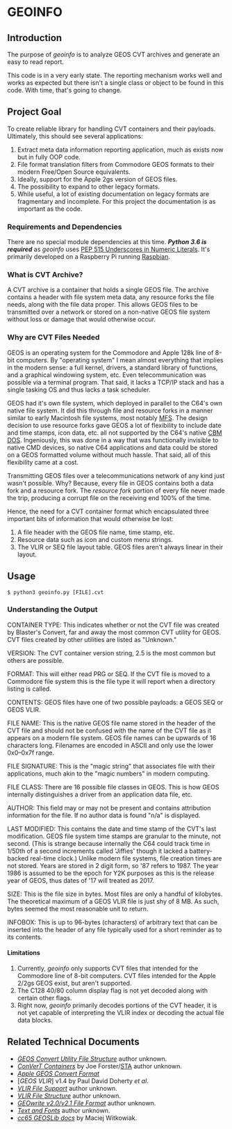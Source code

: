 # GEOINFO

## Introduction 

The purpose of *geoinfo* is to analyze GEOS CVT archives and generate an easy to read report.

This code is in a very early state. The reporting mechanism works well and works as expected but there isn't a single class or object to be found in this code. With time, that's going to change.

## Project Goal

To create reliable library for handling CVT containers and their payloads. Ultimately, this should see several applications:

1. Extract meta data information reporting application, much as exists now but in fully OOP code.
2. File format translation filters from Commodore GEOS formats to their modern Free/Open Source equivalents.
3. Ideally, support for the Apple 2gs version of GEOS files.
4. The possibility to expand to other legacy formats.
5. While useful, a lot of existing documentation on legacy formats are fragmentary and incomplete. For this project the documentation is as important as the code.

### Requirements and Dependencies

There are no special module dependencies at this time. ***Python 3.6 is required*** as *geoinfo* uses [PEP 515 Underscores in Numeric Literals](https://www.python.org/dev/peps/pep-0515/). It's primarily developed on a Raspberry Pi running [Raspbian](https://www.raspbian.org/).

### What is CVT Archive?

A CVT archive is a container that holds a single GEOS file. The archive contains a header with file system meta data, any resource forks the file needs, along with the file data proper. This allows GEOS files to be transmitted over a network or stored on a non-native GEOS file system without loss or damage that would otherwise occur.

### Why are CVT Files Needed

GEOS is an operating system for the Commodore and Apple 128k line of 8-bit computers. By "operating system" I mean almost everything that implies in the modern sense: a full kernel, drivers, a standard library of functions, and a graphical windowing system, etc. Even telecommunication was possible via a terminal program. That said, it lacks a TCP/IP stack and has a single tasking OS and thus lacks a task scheduler.

GEOS had it's own file system, which deployed in parallel to the C64's own native file system. It did this through file and resource forks in a manner similar to early Macintosh file systems, most notably [MFS](https://en.wikipedia.org/wiki/Macintosh_File_System). The design decision to use resource forks gave GEOS a lot of flexibility to include date and time stamps, icon data, etc. all not supported by the C64's native [CBM DOS](https://en.wikipedia.org/wiki/Commodore_DOS). Ingeniously, this was done in a way that was functionally invisible to native CMD devices, so native C64 applications and data could be stored on a GEOS formatted volume without much hassle. That said, all of this flexibility came at a cost.

Transmitting GEOS files over a telecommunications network of any kind just wasn't possible. Why? Because, every file in GEOS contains both a data fork and a resource fork. The *resource fork* portion of every file never made the trip, producing a corrupt file on the receiving end 100% of the time.

Hence, the need for a CVT container format which encapsulated three important bits of information that would otherwise be lost:

1. A file header with the GEOS file name, time stamp, etc.
2. Resource data such as icon and custom menu strings.
3. The VLIR or SEQ file layout table. GEOS files aren't always linear in their layout.

## Usage

```
$ python3 geoinfo.py [FILE].cvt

```

### Understanding the Output

CONTAINER TYPE: This indicates whether or not the CVT file was created by Blaster's Convert, far and away the most common CVT utility for GEOS. CVT files created by other utilities are listed as "Unknown."

VERSION: The CVT container version string, 2.5 is the most common but others are possible.

FORMAT: This will either read PRG or SEQ. If the CVT file is moved to a Commodore file system this is the file type it will report when a directory listing is called.

CONTENTS: GEOS files have one of two possible payloads: a GEOS SEQ or GEOS VLIR.

FILE NAME: This is the native GEOS file name stored in the header of the CVT file and should not be confused with the name of the CVT file as it appears on a modern file system. GEOS file names can be upwards of 16 characters long. Filenames are encoded in ASCII and only use the lower 0x0&ndash;0x7f range.

FILE SIGNATURE: This is the "magic string" that associates file with their applications, much akin to the "magic numbers" in modern computing.

FILE CLASS: There are 16 possible file classes in GEOS. This is how GEOS internally distinguishes a driver from an application data file, etc.

AUTHOR: This field may or may not be present and contains attribution information for the file. If no author data is found "n/a" is displayed.

LAST MODIFIED: This contains the date and time stamp of the CVT's last modification. GEOS file system time stamps are granular to the minute, not second. (This is strange because internally the C64 could track time in 1/50th of a second increments called 'Jiffies' though it lacked a battery-backed real-time clock.) Unlike modern file systems, file creation times are not stored. Years are stored in 2 digit form, so '87 refers to 1987. The year 1986 is assumed to be the epoch for Y2K purposes as this is the release year of GEOS, thus dates of '17 will treated as 2017.

SIZE: This is the file size in bytes. Most files are only a handful of kilobytes. The theoretical maximum of a GEOS VLIR file is just shy of 8 MB. As such, bytes seemed the most reasonable unit to return.

INFOBOX: This is up to 96-bytes (characters) of arbitrary text that can be inserted into the header of any file typically used for a short reminder as to its contents. 

#### Limitations 

1. Currently, *geoinfo* only supports CVT files that intended for the Commodore line of 8-bit computers. CVT files intended for the Apple 2/2gs GEOS exist, but aren't supported. 
2. The C128 40/80 column display flag is not yet decoded along with certain other flags.
3. Right now, *geoinfo* primarily decodes portions of the CVT header, it is not yet capable of interpreting the VLIR index or decoding the actual file data blocks.

## Related Technical Documents 

* [*GEOS Convert Utility File Structure*](http://www.filegate.net/cbm/g-tech/cvtformt.txt) author unknown.
* [*ConVerT Containers*](http://unusedino.de/ec64/technical/formats/cvt.html) by Joe Forster/[STA](http://sta.c64.org/) author unknown.
* [*Apple GEOS Convert Format*](https://github.com/cc65/wiki/wiki/Apple-GEOS-Convert-Format)
* [*GEOS VLIR*] v1.4 by Paul David Doherty *et al*.
* [*VLIR File Support*](https://www.landley.net/history/mirror/8bits/geos/docs/vlir.txt) author unknown.
* [*VLIR File Structure*](https://www.landley.net/history/mirror/8bits/geos/docs/vlirfile.txt) author unknown.
* [*GEOwrite v2.0/v2.1 File Format*](https://www.landley.net/history/mirror/8bits/geos/docs/writefile.txt) author unknown.
* [*Text and Fonts*](https://www.landley.net/history/mirror/8bits/geos/docs/text.txt) author unknown.
* [*cc65 GEOSLib docs*](http://cc65.github.io/doc/geos.html) by Maciej Witkowiak.
